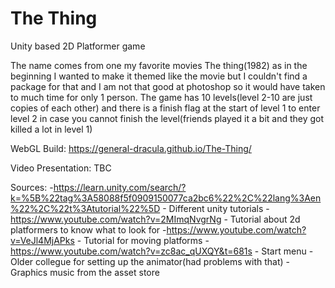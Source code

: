# The Thing
 Unity based 2D Platformer game
 
 The name comes from one my favorite movies The thing(1982) as in the beginning I wanted to make it themed like the movie but I couldn't find a package for that and I am not that good at photoshop so it would have taken to much time for only 1 person.
 The game has 10 levels(level 2-10 are just copies of each other) and there is a finish flag at the start of level 1 to enter level 2 in case you cannot finish the level(friends played it a bit and they got killed a lot in level 1)
 
 WebGL Build: https://general-dracula.github.io/The-Thing/
 
 Video Presentation: TBC
 
 Sources:
 -https://learn.unity.com/search/?k=%5B%22tag%3A58088f5f0909150077ca2bc6%22%2C%22lang%3Aen%22%2C%22t%3Atutorial%22%5D - Different unity tutorials
 -https://www.youtube.com/watch?v=2MImqNvgrNg - Tutorial about 2d platformers to know what to look for 
 -https://www.youtube.com/watch?v=VeJl4MjAPks - Tutorial for moving platforms
 -https://www.youtube.com/watch?v=zc8ac_qUXQY&t=681s - Start menu
 -Older collegue for setting up the animator(had problems with that)
 -Graphics music from the asset store
 
